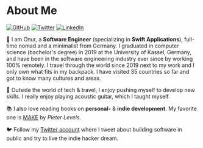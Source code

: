 # About Me

[![GitHub](https://img.shields.io/badge/GitHub-%40ashtom-239a3b.svg)](https://github.com/nryrk)
[![Twitter](https://img.shields.io/badge/Twitter-%40ashtom-58a1f2.svg)](https://twitter.com/nryrk)
[![LinkedIn](https://img.shields.io/badge/Linked-in-0c66c3.svg)](https://www.linkedin.com/in/onur-y/)

🎒 I am Onur, a **Software Engineer** (specializing in **Swift Applications**), full-time nomad and a minimalist from Germany. 
I graduated in computer science (bachelor's degree) in 2019 at the University of Kassel, Germany, and have been in the software engineering industry ever since by working 100% remotely. I travel through the world since 2019 next to my work and I only own what fits in my backpack. I have visited 35 countries so far and got to know many cultures and areas.

🎸 Outside the world of tech & travel, I enjoy pushing myself to develop new skills. I really enjoy playing acoustic guitar, which I taught myself.

📚 I also love reading books on **personal-** & **indie development**. My favorite one is [MAKE](https://makebook.io) by _Pieter Levels_.

🐦 Follow my [Twitter account](https://twitter.com/nryrk) where I tweet about building software in public and try to live the indie hacker dream. 

